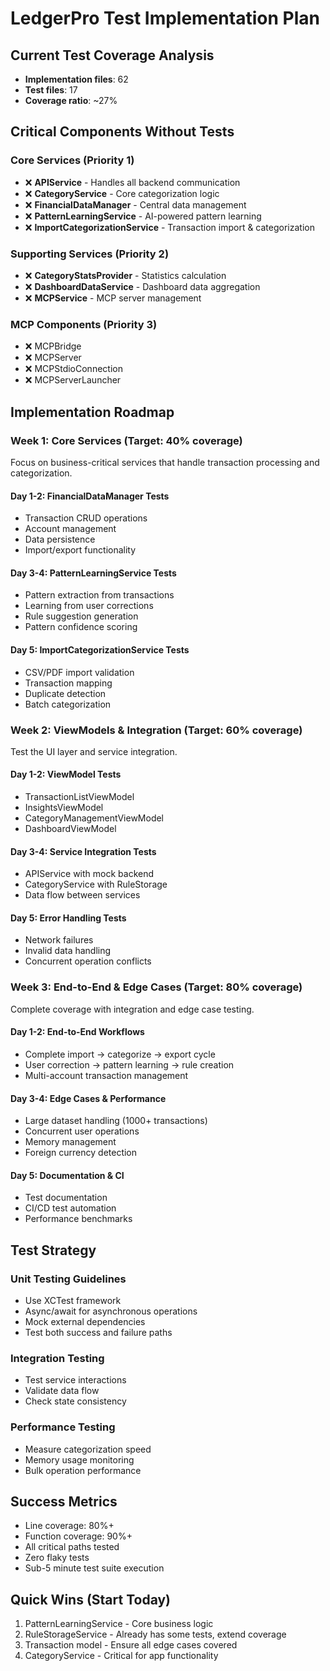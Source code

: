 # LedgerPro Test Implementation Plan

## Current Test Coverage Analysis
- **Implementation files**: 62
- **Test files**: 17
- **Coverage ratio**: ~27%

## Critical Components Without Tests

### Core Services (Priority 1)
- ❌ **APIService** - Handles all backend communication
- ❌ **CategoryService** - Core categorization logic
- ❌ **FinancialDataManager** - Central data management
- ❌ **PatternLearningService** - AI-powered pattern learning
- ❌ **ImportCategorizationService** - Transaction import & categorization

### Supporting Services (Priority 2)
- ❌ **CategoryStatsProvider** - Statistics calculation
- ❌ **DashboardDataService** - Dashboard data aggregation
- ❌ **MCPService** - MCP server management

### MCP Components (Priority 3)
- ❌ MCPBridge
- ❌ MCPServer
- ❌ MCPStdioConnection
- ❌ MCPServerLauncher

## Implementation Roadmap

### Week 1: Core Services (Target: 40% coverage)
Focus on business-critical services that handle transaction processing and categorization.

#### Day 1-2: FinancialDataManager Tests
- Transaction CRUD operations
- Account management
- Data persistence
- Import/export functionality

#### Day 3-4: PatternLearningService Tests
- Pattern extraction from transactions
- Learning from user corrections
- Rule suggestion generation
- Pattern confidence scoring

#### Day 5: ImportCategorizationService Tests
- CSV/PDF import validation
- Transaction mapping
- Duplicate detection
- Batch categorization

### Week 2: ViewModels & Integration (Target: 60% coverage)
Test the UI layer and service integration.

#### Day 1-2: ViewModel Tests
- TransactionListViewModel
- InsightsViewModel
- CategoryManagementViewModel
- DashboardViewModel

#### Day 3-4: Service Integration Tests
- APIService with mock backend
- CategoryService with RuleStorage
- Data flow between services

#### Day 5: Error Handling Tests
- Network failures
- Invalid data handling
- Concurrent operation conflicts

### Week 3: End-to-End & Edge Cases (Target: 80% coverage)
Complete coverage with integration and edge case testing.

#### Day 1-2: End-to-End Workflows
- Complete import → categorize → export cycle
- User correction → pattern learning → rule creation
- Multi-account transaction management

#### Day 3-4: Edge Cases & Performance
- Large dataset handling (1000+ transactions)
- Concurrent user operations
- Memory management
- Foreign currency detection

#### Day 5: Documentation & CI
- Test documentation
- CI/CD test automation
- Performance benchmarks

## Test Strategy

### Unit Testing Guidelines
- Use XCTest framework
- Async/await for asynchronous operations
- Mock external dependencies
- Test both success and failure paths

### Integration Testing
- Test service interactions
- Validate data flow
- Check state consistency

### Performance Testing
- Measure categorization speed
- Memory usage monitoring
- Bulk operation performance

## Success Metrics
- Line coverage: 80%+
- Function coverage: 90%+
- All critical paths tested
- Zero flaky tests
- Sub-5 minute test suite execution

## Quick Wins (Start Today)
1. PatternLearningService - Core business logic
2. RuleStorageService - Already has some tests, extend coverage
3. Transaction model - Ensure all edge cases covered
4. CategoryService - Critical for app functionality